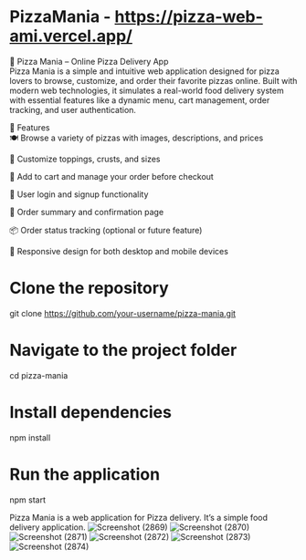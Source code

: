 # PizzaMania  - https://pizza-web-ami.vercel.app/   

🍕 Pizza Mania – Online Pizza Delivery App <br/>
Pizza Mania is a simple and intuitive web application designed for pizza lovers to browse, customize, and order their favorite pizzas online. Built with modern web technologies, it simulates a real-world food delivery system with essential features like a dynamic menu, cart management, order tracking, and user authentication.

🚀 Features <br/>
🍽️ Browse a variety of pizzas with images, descriptions, and prices <br/>

🧀 Customize toppings, crusts, and sizes <br/>

🛒 Add to cart and manage your order before checkout<br/>

👤 User login and signup functionality<br/>

🧾 Order summary and confirmation page<br/>

📦 Order status tracking (optional or future feature)<br/>

📱 Responsive design for both desktop and mobile devices<br/>


# Clone the repository
git clone https://github.com/your-username/pizza-mania.git

# Navigate to the project folder
cd pizza-mania

# Install dependencies
npm install

# Run the application
npm start



Pizza Mania is a web application for Pizza delivery. It’s a simple food delivery application.
![Screenshot (2869)](https://github.com/Aman2907/PizzaApp-using-Reactjs/assets/74008888/92474d3e-92ad-4b4b-a44c-4f475f89e41f)
![Screenshot (2870)](https://github.com/Aman2907/PizzaApp-using-Reactjs/assets/74008888/e644de1a-281f-430e-99b7-847c1b4cb039)
![Screenshot (2871)](https://github.com/Aman2907/PizzaApp-using-Reactjs/assets/74008888/ee14e7c9-33fe-48ec-a6af-255ceadeef78)
![Screenshot (2872)](https://github.com/Aman2907/PizzaApp-using-Reactjs/assets/74008888/b3135d53-c1a4-4186-a86a-7654fca8d934)
![Screenshot (2873)](https://github.com/Aman2907/PizzaApp-using-Reactjs/assets/74008888/676c756b-b48f-4810-bfea-2866c5ecf1ae)
![Screenshot (2874)](https://github.com/Aman2907/PizzaApp-using-Reactjs/assets/74008888/55e7b862-ff55-4f95-915c-9e714d68c0c1)
